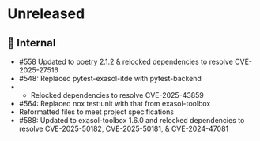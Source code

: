 # Unreleased

## 🧰 Internal

- #558 Updated to poetry 2.1.2 & relocked dependencies to resolve CVE-2025-27516
- #548: Replaced pytest-exasol-itde with pytest-backend
- - Relocked dependencies to resolve CVE-2025-43859
- #564: Replaced nox test:unit with that from exasol-toolbox
- Reformatted files to meet project specifications
- #588: Updated to exasol-toolbox 1.6.0 and relocked dependencies to resolve CVE-2025-50182, CVE-2025-50181, & CVE-2024-47081
